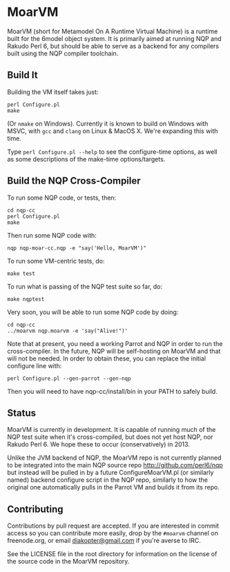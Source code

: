 # MoarVM

MoarVM (short for Metamodel On A Runtime Virtual Machine) is a runtime built
for the 6model object system. It is primarily aimed at running NQP and Rakudo
Perl 6, but should be able to serve as a backend for any compilers built using
the NQP compiler toolchain.

## Build It

Building the VM itself takes just:

    perl Configure.pl
    make

(Or `nmake` on Windows). Currently it is known to build on Windows with MSVC,
with `gcc` and `clang` on Linux & MacOS X.  We're expanding this with time.

Type `perl Configure.pl --help` to see the configure-time options, as well
as some descriptions of the make-time options/targets.

## Build the NQP Cross-Compiler

To run some NQP code, or tests, then:

    cd nqp-cc
    perl Configure.pl
    make

Then run some NQP code with:

    nqp nqp-moar-cc.nqp -e "say('Hello, MoarVM')"

To run some VM-centric tests, do:

    make test

To run what is passing of the NQP test suite so far, do:

    make nqptest

Very soon, you will be able to run some NQP code by doing:

    cd nqp-cc
    ../moarvm nqp.moarvm -e 'say("Alive!")'

Note that at present, you need a working Parrot and NQP in order to run the
cross-compiler. In the future, NQP will be self-hosting on MoarVM and that
will not be needed. In order to obtain these, you can replace the initial
configure line with:

    perl Configure.pl --gen-parrot --gen-nqp

Then you will need to have nqp-cc/install/bin in your PATH to safely build.

## Status

MoarVM is currently in development. It is capable of running much of the NQP
test suite when it's cross-compiled, but does not yet host NQP, nor Rakudo
Perl 6.  We hope these to occur (conservatively) in 2013.

Unlike the JVM backend of NQP, the MoarVM repo is not currently planned to be
integrated into the main NQP source repo http://github.com/perl6/nqp but
instead will be pulled in by a future ConfigureMoarVM.pl (or similarly named)
backend configure script in the NQP repo, similarly to how the original one
automatically pulls in the Parrot VM and builds it from its repo.

## Contributing

Contributions by pull request are accepted. If you are interested in commit
access so you can contribute more easily, drop by the `#moarvm` channel on
freenode.org, or email diakopter@gmail.com if you're averse to IRC.

See the LICENSE file in the root directory for information on the license of
the source code in the MoarVM repository.

